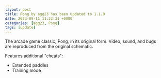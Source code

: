 ```yaml
---
layout: post
title: Pong by agg23 has been updated to 1.1.0
date: 2023-09-11 11:22:31 +0000
categories: [agg23, Pong]
tags: [update]
---
```

The arcade game classic, Pong, in its original form. Video, sound, and bugs are reproduced from the original schematic.

Features additional "cheats":
* Extended paddles
* Training mode
